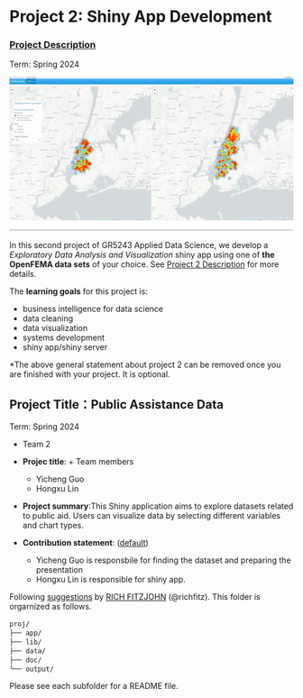 # Project 2: Shiny App Development

### [Project Description](doc/project2_desc.md)

Term: Spring 2024

![screenshot](doc/figs/map.jpg)

In this second project of GR5243 Applied Data Science, we develop a *Exploratory Data Analysis and Visualization* shiny app using one of **the OpenFEMA data sets** of your choice. See [Project 2 Description](doc/project2_desc.md) for more details.  

The **learning goals** for this project is:

- business intelligence for data science
- data cleaning
- data visualization
- systems development
- shiny app/shiny server

*The above general statement about project 2 can be removed once you are finished with your project. It is optional.

## Project Title：Public Assistance Data
Term: Spring 2024

+ Team 2
+ **Projec title**: + Team members
	+ Yicheng Guo
	+ Hongxu Lin
	

+ **Project summary**:This Shiny application aims to explore datasets related to public aid. Users can visualize data by selecting different variables and chart types.

+ **Contribution statement**: ([default](doc/a_note_on_contributions.md))
  + Yicheng Guo is responsbile for finding the dataset and preparing the presentation
  + Hongxu Lin is responsible for shiny app. 

Following [suggestions](http://nicercode.github.io/blog/2013-04-05-projects/) by [RICH FITZJOHN](http://nicercode.github.io/about/#Team) (@richfitz). This folder is orgarnized as follows.

```
proj/
├── app/
├── lib/
├── data/
├── doc/
└── output/
```

Please see each subfolder for a README file.

